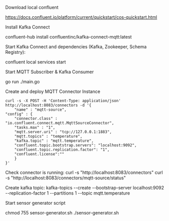 Download local confluent

https://docs.confluent.io/platform/current/quickstart/cos-quickstart.html

Install Kafka Connect

confluent-hub install confluentinc/kafka-connect-mqtt:latest

Start Kafka Connect and dependencies (Kafka, Zookeeper, Schema Registry):

confluent local services start

Start MQTT Subscriber & Kafka Consumer

go run ./main.go

Create and deploy MQTT Connector Instance

```
curl -s -X POST -H 'Content-Type: application/json' http://localhost:8083/connectors -d '{
    "name" : "mqtt-source",
"config" : {
    "connector.class" : "io.confluent.connect.mqtt.MqttSourceConnector",
    "tasks.max" : "1",
    "mqtt.server.uri" : "tcp://127.0.0.1:1883",
    "mqtt.topics" : "temperature",
    "kafka.topic" : "mqtt.temperature",
    "confluent.topic.bootstrap.servers": "localhost:9092",
    "confluent.topic.replication.factor": "1",
    "confluent.license":""
    }
}'
```

Check connector is running:
curl -s "http://localhost:8083/connectors"
curl -s "http://localhost:8083/connectors/mqtt-source/status"

Create kafka topic:
kafka-topics --create --bootstrap-server localhost:9092 --replication-factor 1 --partitions 1 --topic mqtt.temperature


Start sensor generator script

chmod 755 sensor-generator.sh
./sensor-generator.sh
